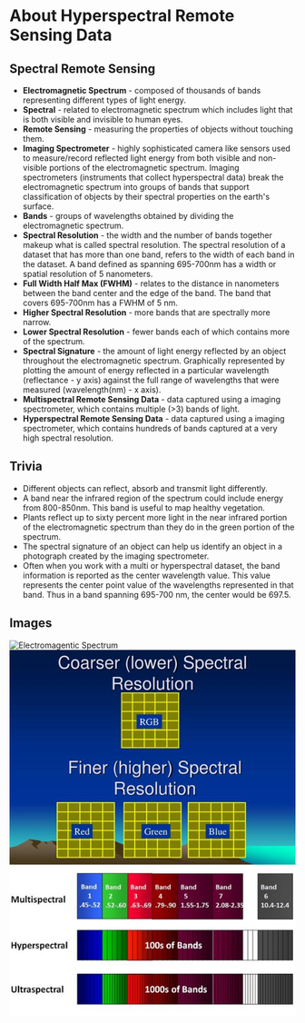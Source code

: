 # About Hyperspectral Remote Sensing Data

## Spectral Remote Sensing

* **Electromagnetic Spectrum** - composed of thousands of bands representing different types of light energy.
* **Spectral** - related to electromagnetic spectrum which includes light that is both visible and invisible to human eyes.
* **Remote Sensing** - measuring the properties of objects without touching them.
* **Imaging Spectrometer** - highly sophisticated camera like sensors used to measure/record reflected light energy from both visible and non-visible portions of the electromagnetic spectrum. Imaging spectrometers (instruments that collect hyperspectral data) break the electromagnetic spectrum into groups of bands that support classification of objects by their spectral properties on the earth's surface.
* **Bands** - groups of wavelengths obtained by dividing the electromagnetic spectrum.
* **Spectral Resolution** - the width and the number of bands together makeup what is called spectral resolution. The spectral resolution of a dataset that has more than one band, refers to the width of each band in the dataset. A band defined as spanning 695-700nm has a width or spatial resolution of 5 nanometers.
* **Full Width Half Max (FWHM)** - relates to the distance in nanometers between the band center and the edge of the band. The band that covers 695-700nm has a FWHM of 5 nm.
* **Higher Spectral Resolution** - more bands that are spectrally more narrow.
* **Lower Spectral Resolution** - fewer bands each of which contains more of the spectrum.
* **Spectral Signature** - the amount of light energy reflected by an object throughout the electromagnetic spectrum. Graphically represented by plotting the amount of energy reflected in a particular wavelength (reflectance - y axis) against the full range of wavelengths that were measured (wavelength(nm) - x axis).
* **Multispectral Remote Sensing Data** - data captured using a imaging spectrometer, which contains multiple (>3) bands of light.
* **Hyperspectral Remote Sensing Data** - data captured using a imaging spectrometer, which contains hundreds of bands captured at a very high spectral resolution.

## Trivia

* Different objects can reflect, absorb and transmit light differently.
* A band near the infrared region of the spectrum could include energy from 800-850nm. This band is useful to map healthy vegetation.
* Plants reflect up to sixty percent more light in the near infrared portion of the electromagnetic spectrum than they do in the green portion of the spectrum.
* The spectral signature of an object can help us identify an object in a photograph created by the imaging spectrometer.
* Often when you work with a multi or hyperspectral dataset, the band information is reported as the center wavelength value. This value represents the center point value of the wavelengths represented in that band. Thus in a band spanning 695-700 nm, the center would be 697.5.

## Images

![Electromagentic Spectrum]((https://github.com/A-I-nstein/Hyperspectral-Remote-Sensing/blob/main/images/electromagnetic-spectrum.png))\
![High and low spectral resolution](images\high-low-spectral-resolution.jpg)\
![Multi and hyper spectral data](images\multi-hyper-spectral.jpg)

